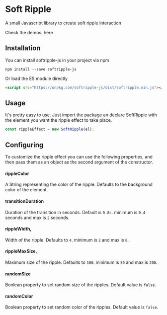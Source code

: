 # Soft Ripple

A small Javascript library to create soft ripple interaction

Check the demos: here

## Installation

You can install softripple-js in your project via npm

```
npm install --save softripple-js
```

Or load the ES module directly

```html
<script src="https://unpkg.com/softripple-js/dist/softripple.min.js"></script>
```

## Usage

It's pretty easy to use. Just import the package an declare SoftRipple with the element you want the ripple effect to take place.

```javascript
const rippleEffect = new SoftRipple(el);
```

## Configuring

To customize the ripple effect you can use the following properties, and then pass them as an object as the second argument of the constructor.

#### rippleColor

A String representing the color of the ripple. Defaults to the background color of the element.

#### transitionDuration

Duration of the transition in seconds. Default is `0.8s`.
minimum is `0.4` seconds and max is `2` seconds.

#### rippleWidth,

Width of the ripple. Defaults to `4`.
minimum is `2` and max is `8`.

#### rippleMaxSize,

Maximum size of the ripple. Defaults to `100`.
minimum is `50` and max is `200`.

#### randomSize

Boolean property to set random size of the ripples. Default value is `false`.

#### randomColor

Boolean property to set random color of the ripples. Default value is `false`.

